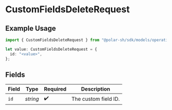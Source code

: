 # CustomFieldsDeleteRequest

## Example Usage

```typescript
import { CustomFieldsDeleteRequest } from "@polar-sh/sdk/models/operations/customfieldsdelete.js";

let value: CustomFieldsDeleteRequest = {
  id: "<value>",
};
```

## Fields

| Field                | Type                 | Required             | Description          |
| -------------------- | -------------------- | -------------------- | -------------------- |
| `id`                 | *string*             | :heavy_check_mark:   | The custom field ID. |